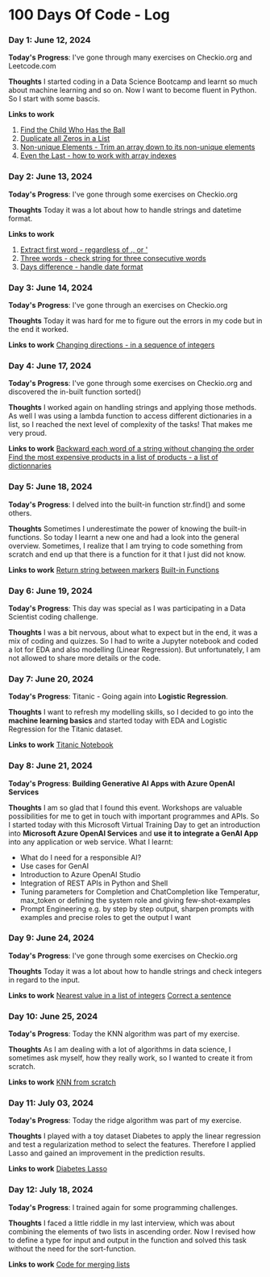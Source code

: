 # 100 Days Of Code - Log

### Day 1: June 12, 2024 

**Today's Progress**: I've gone through many exercises on Checkio.org and Leetcode.com

**Thoughts** I started coding in a Data Science Bootcamp and learnt so much about machine learning and so on. Now I want to become fluent in Python. So I start with some bascis. 

**Links to work**
1. [Find the Child Who Has the Ball](https://leetcode.com/problems/find-the-child-who-has-the-ball-after-k-seconds/)
2. [Duplicate all Zeros in a List](https://py.checkio.org/en/mission/duplicate-zeros/)
3. [Non-unique Elements - Trim an array down to its non-unique elements](https://py.checkio.org/en/mission/non-unique-elements/)
4. [Even the Last - how to work with array indexes](https://py.checkio.org/en/mission/even-last/)

### Day 2: June 13, 2024 

**Today's Progress**: I've gone through some exercises on Checkio.org

**Thoughts** Today it was a lot about how to handle strings and datetime format.

**Links to work**
1. [Extract first word - regardless of ., or '](https://py.checkio.org/en/mission/first-word/)
2. [Three words - check string for three consecutive words](https://py.checkio.org/en/mission/three-words/)
3. [Days difference - handle date format](https://py.checkio.org/en/mission/days-diff/)

### Day 3: June 14, 2024 

**Today's Progress**: I've gone through an exercises on Checkio.org

**Thoughts** Today it was hard for me to figure out the errors in my code but in the end it worked. 

**Links to work**
[Changing directions - in a sequence of integers](https://py.checkio.org/en/mission/changing-direction/)

### Day 4: June 17, 2024 

**Today's Progress**: I've gone through some exercises on Checkio.org and discovered the in-built function sorted()

**Thoughts** I worked again on handling strings and applying those methods. As well I was using a lambda function to access different dictionaries in a list, so I reached the next level of complexity of the tasks! That makes me very proud. 

**Links to work**
[Backward each word of a string without changing the order](https://py.checkio.org/en/mission/backward-each-word/)
[Find the most expensive products in a list of products - a list of dictionnaries](https://py.checkio.org/en/mission/bigger-price/)

### Day 5: June 18, 2024 

**Today's Progress**: I delved into the built-in function str.find() and some others. 

**Thoughts** Sometimes I underestimate the power of knowing the built-in functions. So today I learnt a new one and had a look into the general overview. Sometimes, I realize that I am trying to code something from scratch and end up that there is a function for it that I just did not know. 

**Links to work**
[Return string between markers](https://py.checkio.org/en/mission/between-markers/)
[Built-in Functions](https://docs.python.org/3/library/functions.html#sorted)

### Day 6: June 19, 2024 

**Today's Progress**: This day was special as I was participating in a Data Scientist coding challenge.

**Thoughts** I was a bit nervous, about what to expect but in the end, it was a mix of coding and quizzes. So I had to write a Jupyter notebook and coded a lot for EDA and also modelling (Linear Regression). But unfortunately, I am not allowed to share more details or the code.

### Day 7: June 20, 2024 

**Today's Progress**: Titanic - Going again into **Logistic Regression**.

**Thoughts** I want to refresh my modelling skills, so I decided to go into the **machine learning basics** and started today with EDA and Logistic Regression for the Titanic dataset.

**Links to work**
[Titanic Notebook](https://github.com/jen4win/100-days-of-code/blob/master/practice_files/Titanic_Logistic_Regression_Exercise.ipynb)

### Day 8: June 21, 2024 

**Today's Progress**: **Building Generative AI Apps with Azure OpenAI Services**

**Thoughts** I am so glad that I found this event. Workshops are valuable possibilities for me to get in touch with important programmes and APIs. So I started today with this Microsoft Virtual Training Day to get an introduction into **Microsoft Azure OpenAI Services** and **use it to integrate a GenAI App** into any application or web service.
What I learnt:
- What do I need for a responsible AI?
- Use cases for GenAI
- Introduction to Azure OpenAI Studio
- Integration of REST APIs in Python and Shell
- Tuning parameters for Completion and ChatCompletion like Temperatur, max_token or defining the system role and giving few-shot-examples
- Prompt Engineering e.g. by step by step output, sharpen prompts with examples and precise roles to get the output I want

### Day 9: June 24, 2024 

**Today's Progress**: I've gone through some exercises on Checkio.org

**Thoughts** Today it was a lot about how to handle strings and check integers in regard to the input.

**Links to work**
[Nearest value in a list of integers](https://py.checkio.org/en/mission/nearest-value/)
[Correct a sentence](https://py.checkio.org/en/mission/correct-sentence/)

### Day 10: June 25, 2024 

**Today's Progress**: Today the KNN algorithm was part of my exercise.

**Thoughts** As I am dealing with a lot of algorithms in data science, I sometimes ask myself, how they really work, so I wanted to create it from scratch.

**Links to work**
[KNN from scratch](https://github.com/jen4win/100-days-of-code/blob/master/practice_files/KNN_from_Scratch.ipynb)

### Day 11: July 03, 2024 

**Today's Progress**: Today the ridge algorithm was part of my exercise.

**Thoughts** I played with a toy dataset Diabetes to apply the linear regression and test a regularization method to select the features. Therefore I applied Lasso and gained an improvement in the prediction results. 

**Links to work**
[Diabetes Lasso](https://github.com/jen4win/100-days-of-code/blob/master/practice_files/Diabetes_Lasso.ipynb)

### Day 12: July 18, 2024 

**Today's Progress**: I trained again for some programming challenges.

**Thoughts** I faced a little riddle in my last interview, which was about combining the elements of two lists in ascending order. Now I revised how to define a type for input and output in the function and solved this task without the need for the sort-function.

**Links to work**
[Code for merging lists](https://github.com/jen4win/100-days-of-code/blob/master/practice_files/Merge_lists_ascending.ipynb)
